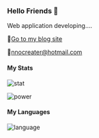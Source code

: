 ### Hello Friends 👋

Web application developing....

📃[Go to my blog site](https://blog.pressed.top)

📧nnocreater@hotmail.com

#### My Stats

![stat](https://github-readme-stats.vercel.app/api?username=838239178&show_icons=true)

![power](https://github-readme-streak-stats.herokuapp.com/?user=838239178)

#### My Languages

![language](https://github-readme-stats.vercel.app/api/top-langs?username=838239178&show_icons=true&locale=en&layout=compact)
